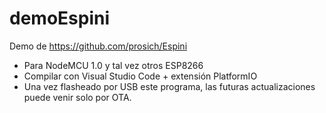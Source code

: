 # demoEspini

Demo de https://github.com/prosich/Espini

- Para NodeMCU 1.0 y tal vez otros ESP8266
- Compilar con Visual Studio Code + extensión PlatformIO
- Una vez flasheado por USB este programa, las futuras actualizaciones puede venir solo por OTA.
